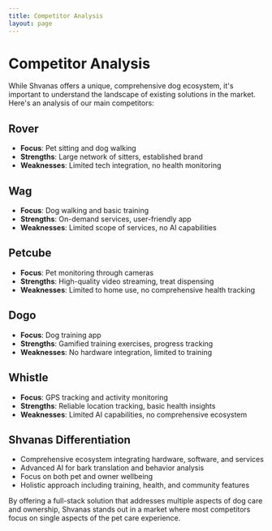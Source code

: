 ```yaml
---
title: Competitor Analysis
layout: page
---
```


# Competitor Analysis

While Shvanas offers a unique, comprehensive dog ecosystem, it's important to understand the landscape of existing solutions in the market. Here's an analysis of our main competitors:

## Rover

- **Focus**: Pet sitting and dog walking
- **Strengths**: Large network of sitters, established brand
- **Weaknesses**: Limited tech integration, no health monitoring

## Wag

- **Focus**: Dog walking and basic training
- **Strengths**: On-demand services, user-friendly app
- **Weaknesses**: Limited scope of services, no AI capabilities

## Petcube

- **Focus**: Pet monitoring through cameras
- **Strengths**: High-quality video streaming, treat dispensing
- **Weaknesses**: Limited to home use, no comprehensive health tracking

## Dogo

- **Focus**: Dog training app
- **Strengths**: Gamified training exercises, progress tracking
- **Weaknesses**: No hardware integration, limited to training

## Whistle

- **Focus**: GPS tracking and activity monitoring
- **Strengths**: Reliable location tracking, basic health insights
- **Weaknesses**: Limited AI capabilities, no comprehensive ecosystem

## Shvanas Differentiation

- Comprehensive ecosystem integrating hardware, software, and services
- Advanced AI for bark translation and behavior analysis
- Focus on both pet and owner wellbeing
- Holistic approach including training, health, and community features

By offering a full-stack solution that addresses multiple aspects of dog care and ownership, Shvanas stands out in a market where most competitors focus on single aspects of the pet care experience.
